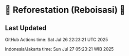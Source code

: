 
# 🌳 Reforestation (Reboisasi) 🌲

## Last Updated

GitHub Actions time: Sat Jul 26 22:23:21 UTC 2025

Indonesia/Jakarta time: Sun Jul 27 05:23:21 WIB 2025
